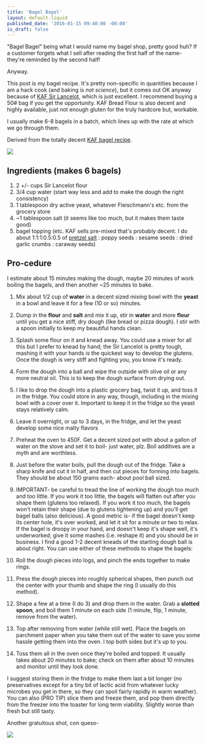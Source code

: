```yaml
---
title: 'Bagel Bagel'
layout: default.liquid
published_date: '2016-01-15 09:40:00 -08:00'
is_draft: false
---
```


"Bagel Bagel" being what I would name my bagel shop, pretty good huh? If a customer forgets what I sell after reading the first half of the name- they're reminded by the second half!

Anyway.

This post is my bagel recipe. It's pretty non-specific in quantities because I am a hack cook (and baking is _not science_), but it comes out OK anyway because of [KAF Sir Lancelot](http://www.kingarthurflour.com/shop/items/king-arthur-sir-lancelot-unbleached-hi-gluten-flour-3-lb), which is just excellent. I recommend buying a 50# bag if you get the opportunity. KAF Bread Flour is also decent and highly available, just not enough gluten for the truly hardcore but, workable.

I usually make 6-8 bagels in a batch, which lines up with the rate at which we go through them.

Derived from the totally decent [KAF bagel recipe](http://www.kingarthurflour.com/recipes/bagels-recipe).

[![](https://2.bp.blogspot.com/-zjFlsiinOwY/VpktSWmNt1I/AAAAAAAAEsA/suEToLQmc9M/s320/IMG_20140113_221320.jpg)](http://2.bp.blogspot.com/-zjFlsiinOwY/VpktSWmNt1I/AAAAAAAAEsA/suEToLQmc9M/s1600/IMG_20140113_221320.jpg)

Ingredients (makes 6 bagels)
----------------------------

1.  2 +/- cups Sir Lancelot flour
2.  3/4 cup water (start way less and add to make the dough the right consistency)
3.  1 tablespoon dry active yeast, whatever Fleischmann's etc. from the grocery store
4.  ~1 tablespoon salt (it seems like too much, but it makes them taste good)
5.  bagel topping (etc. KAF sells pre-mixed that's probably decent. I do about 1:1:1:0.5:0.5 of [pretzel salt](http://www.amazon.com/Hoosier-Hill-Farm-Coarse-Pretzel/dp/B00B8WMZ2K) : poppy seeds : sesame seeds : dried garlic crumbs : caraway seeds)

Pro-cedure
----------

I estimate about 15 minutes making the dough, maybe 20 minutes of work boiling the bagels, and then another ~25 minutes to bake.

1.  Mix about 1/2 cup of **water** in a decent sized mixing bowl with the **yeast** in a bowl and leave it for a few (10 or so) minutes.
2.  Dump in the **flour** and **salt** and mix it up, stir in **water** and more **flour** until you get a nice stiff, dry dough (like bread or pizza dough). I stir with a spoon initially to keep my beautiful hands clean.
3.  Splash some flour on it and knead away. You could use a mixer for all this but I prefer to knead by hand; the Sir Lancelot is pretty tough, mashing it with your hands is the quickest way to develop the glutens. Once the dough is very stiff and fighting you, you know it's ready.
4.  Form the dough into a ball and wipe the outside with olive oil or any more neutral oil. This is to keep the dough surface from drying out.
5.  I like to drop the dough into a plastic grocery bag, twist it up, and toss it in the fridge. You could store in any way, though, including in the mixing bowl with a cover over it. Important to keep it in the fridge so the yeast stays relatively calm.
6.  Leave it overnight, or up to 3 days, in the fridge, and let the yeast develop some nice malty flavors
7.  Preheat the oven to 450F. Get a decent sized pot with about a gallon of water on the stove and set it to boil- just water, plz. Boil additives are a myth and are worthless.
8.  Just before the water boils, pull the dough out of the fridge. Take a sharp knife and cut it in half, and then cut pieces for forming into bagels. They should be about 150 grams each- about pool ball sized.
9.  IMPORTANT- be careful to tread the line of working the dough too much and too little. If you work it too little, the bagels will flatten out after you shape them (glutens too relaxed). If you work it too much, the bagels won't retain their shape (due to glutens tightening up) and you'll get bagel balls (also delicious). A good metric is- if the bagel doesn't keep its center hole, it's over worked, and let it sit for a minute or two to relax. If the bagel is droopy in your hand, and doesn't keep it's shape well, it's underworked; give it some mashes (i.e. reshape it) and you should be in business. I find a good 1-2 decent kneads of the starting dough ball is about right.
    You can use either of these methods to shape the bagels:

1.  Roll the dough pieces into logs, and pinch the ends together to make rings.
2.  Press the dough pieces into roughly spherical shapes, then punch out the center with your thumb and shape the ring (I usually do this method).

11.  Shape a few at a time (I do 3) and drop them in the water. Grab a **slotted spoon**, and boil them 1 minute on each side (1 minute, flip, 1 minute, remove from the water).
12.  Top after removing from water (while still wet). Place the bagels on parchment paper when you take them out of the water to save you some hassle getting them into the oven. I top both sides but it's up to you.
13.  Toss them all in the oven once they're boiled and topped. It usually takes about 20 minutes to bake; check on them after about 10 minutes and monitor until they look done.

I suggest storing them in the fridge to make them last a bit longer (no preservatives except for a tiny bit of lactic acid from whatever lucky microbes you get in there, so they can spoil fairly rapidly in warm weather). You can also (PRO TIP) slice them and freeze them, and pop them directly from the freezer into the toaster for long term viability. Slightly worse than fresh but still tasty.



Another gratuitous shot, con queso-



[![](https://1.bp.blogspot.com/-38jk5pEThRw/VpktfMw93HI/AAAAAAAAEsM/UZTzL-wp794/s320/beggel.jpg)](http://1.bp.blogspot.com/-38jk5pEThRw/VpktfMw93HI/AAAAAAAAEsM/UZTzL-wp794/s1600/beggel.jpg)